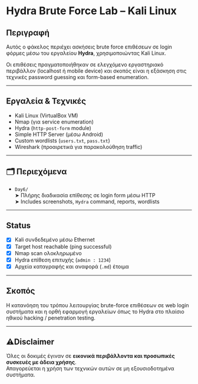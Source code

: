 #  Hydra Brute Force Lab – Kali Linux

##  Περιγραφή
Αυτός ο φάκελος περιέχει ασκήσεις brute force επιθέσεων σε login φόρμες μέσω του εργαλείου **Hydra**, χρησιμοποιώντας Kali Linux.

Οι επιθέσεις πραγματοποιήθηκαν σε ελεγχόμενο εργαστηριακό περιβάλλον (localhost ή mobile device) και σκοπός είναι η εξάσκηση στις τεχνικές password guessing και form-based enumeration.

---

##  Εργαλεία & Τεχνικές
- Kali Linux (VirtualBox VM)
- Nmap (για service enumeration)
- Hydra (`http-post-form` module)
- Simple HTTP Server (μέσω Android)
- Custom wordlists (`users.txt`, `pass.txt`)
- Wireshark (προαιρετικά για παρακολούθηση traffic)

---

## 🗂 Περιεχόμενα
- `Day6/`  
  ➤ Πλήρης διαδικασία επίθεσης σε login form μέσω HTTP  
  ➤ Includes screenshots, `Hydra` command, reports, wordlists

---

##  Status
- [x] Kali συνδεδεμένο μέσω Ethernet
- [x] Target host reachable (ping successful)
- [x] Nmap scan ολοκληρωμένο
- [x] Hydra επίθεση επιτυχής (`admin : 1234`)
- [x] Αρχεία καταγραφής και αναφορά (`.md`) έτοιμα

---

##  Σκοπός
Η κατανόηση του τρόπου λειτουργίας brute-force επιθέσεων σε web login συστήματα και η ορθή εφαρμογή εργαλείων όπως το Hydra στο πλαίσιο ηθικού hacking / penetration testing.

---

## ⚠Disclaimer
Όλες οι δοκιμές έγιναν σε **εικονικά περιβάλλοντα και προσωπικές συσκευές με άδεια χρήσης**.  
Απαγορεύεται η χρήση των τεχνικών αυτών σε μη εξουσιοδοτημένα συστήματα.

